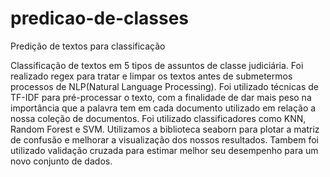 # predicao-de-classes
Predição de textos para classificação

Classificação de textos em 5 tipos de assuntos de classe judiciária. Foi realizado regex para tratar e limpar os textos antes de submetermos processos de NLP(Natural Language Processing). Foi utilizado técnicas de TF-IDF para pré-processar o texto, com a finalidade de dar mais peso na importância que a palavra tem em cada documento utilizado em relação a nossa coleção de documentos. Foi utilizado classificadores como KNN, Random Forest e SVM. Utilizamos a biblioteca seaborn para plotar a matriz de confusão e melhorar a visualização dos nossos resultados. Tambem foi utilizado validação cruzada para estimar melhor seu desempenho para um novo conjunto de dados. 
